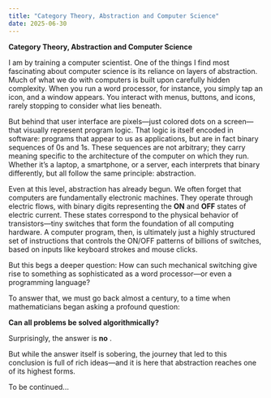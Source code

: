 ```yaml
---
title: "Category Theory, Abstraction and Computer Science"
date: 2025-06-30
---
```


**Category Theory, Abstraction and Computer Science**

I am by training a computer scientist. One of the things I find most fascinating about computer science is its reliance on layers of abstraction. Much of what we do with computers is built upon carefully hidden complexity. When you run a word processor, for instance, you simply tap an icon, and a window appears. You interact with menus, buttons, and icons, rarely stopping to consider what lies beneath.

But behind that user interface are pixels—just colored dots on a screen—that visually represent program logic. That logic is itself encoded in software: programs that appear to us as applications, but are in fact binary sequences of 0s and 1s. These sequences are not arbitrary; they carry meaning specific to the architecture of the computer on which they run. Whether it’s a laptop, a smartphone, or a server, each interprets that binary differently, but all follow the same principle: abstraction.

Even at this level, abstraction has already begun. We often forget that computers are fundamentally electronic machines. They operate through electric flows, with binary digits representing the **ON** and **OFF** states of electric current. These states correspond to the physical behavior of transistors—tiny switches that form the foundation of all computing hardware. A computer program, then, is ultimately just a highly structured set of instructions that controls the ON/OFF patterns of billions of switches, based on inputs like keyboard strokes and mouse clicks.

But this begs a deeper question: How can such mechanical switching give rise to something as sophisticated as a word processor—or even a programming language?

To answer that, we must go back almost a century, to a time when mathematicians began asking a profound question:

**Can all problems be solved algorithmically?**

Surprisingly, the answer is  **no** .

But while the answer itself is sobering, the journey that led to this conclusion is full of rich ideas—and it is here that abstraction reaches one of its highest forms.

To be continued...
